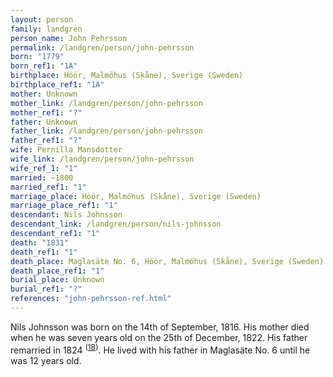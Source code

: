 ```yaml
---
layout: person
family: landgren
person_name: John Pehrsson
permalink: /landgren/person/john-pehrsson
born: "1779"
born_ref1: "1A"
birthplace: Höör, Malmöhus (Skåne), Sverige (Sweden)
birthplace_ref1: "1A"
mother: Unknown
mother_link: /landgren/person/john-pehrsson
mother_ref1: "?"
father: Unknown
father_link: /landgren/person/john-pehrsson
father_ref1: "?"
wife: Pernilla Mansdotter
wife_link: /landgren/person/john-pehrsson
wife_ref_1: "1"
married: ~1800
married_ref1: "1"
marriage_place: Höör, Malmöhus (Skåne), Sverige (Sweden)
marriage_place_ref1: "1"
descendant: Nils Johnsson
descendant_link: /landgren/person/nils-johnsson
descendant_ref1: "1"
death: "1831"
death_ref1: "1"
death_place: Maglasäte No. 6, Höör, Malmöhus (Skåne), Sverige (Sweden)
death_place_ref1: "1"
burial_place: Unknown
burial_ref1: "?"
references: "john-pehrsson-ref.html"
---
```



Nils Johnsson was born on the 14th of September, 1816. His mother died when he was seven years old on the 25th of December, 1822. His father remarried in 1824 <sup>([1B](#1B))</sup>. He lived with his father in Maglasäte No. 6 until he was 12 years old.
